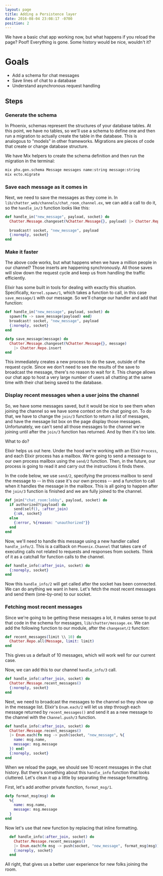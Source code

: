 ```yaml
---
layout: page
title: Adding a Persistence layer
date: 2016-08-04 23:08:17 -0700
position: 2
---
```


We have a basic chat app working now, but what happens if you reload the page? Poof! Everything is gone. Some history would be nice, wouldn't it?

# Goals

* Add a schema for chat messages
* Save lines of chat to a database
* Understand asynchronous request handling


## Steps

### Generate the schema

In Phoenix, schemas represent the structures of your database tables. At this point, we have no tables, so we'll use a schema to define one and then run a migration to actually create the table in the database. This is analogous to "models" in other frameworks. Migrations are pieces of code that create or change database structure. 

We have Mix helpers to create the schema definition and then run the migration in the terminal:

```bash
mix phx.gen.schema Message messages name:string message:string
mix ecto.migrate
```

### Save each message as it comes in

Next, we need to save the messages as they come in. In `lib/chatter_web/channels/chat_room_channel.ex`, we can add a call to do it, so the `handle_in/3` function looks like this:

```elixir
def handle_in("new_message", payload, socket) do
  Chatter.Message.changeset(%Chatter.Message{}, payload) |> Chatter.Repo.insert
  
  broadcast! socket, "new_message", payload
  {:noreply, socket}
end
```

### Make it faster

The above code works, but what happens when we have a million people in our channel? Those inserts are happening synchronously. All those saves will slow down the request cycle and keep us from handling the traffic efficiently.

Elixir has some built in tools for dealing with exactly this situation. Specifically, `Kernel.spawn/1`, which takes a function to call, in this case `save_message/1` with our message. So we'll change our handler and add that function:

```elixir
def handle_in("new_message", payload, socket) do
  spawn(fn -> save_message(payload) end)
  broadcast! socket, "new_message", payload
  {:noreply, socket}
end

defp save_message(message) do
  Chatter.Message.changeset(%Chatter.Message{}, message)
    |> Chatter.Repo.insert
end
```

This immediately creates a new process to do the save, outside of the request cycle. Since we don't need to see the results of the save to broadcast the message, there's no reason to wait for it. This change allows our chat app to host a very large number of users all chatting at the same time with their chat being saved to the database.

### Display recent messages when a user joins the channel

So, we have some messages saved, but it would be nice to see them when joining the channel so we have some context on the chat going on. To do that, we have to change the `join/3` function to return a list of messages, and have the message list box on the page display those messages. Unfortunately, we can't send all those messages to the channel we're joining until after the `join/3` function has returned. And by then it's too late.

What to do?

Elixir helps us out here. Under the hood we're working with an Elixir `Process`, and each Elixir process has a mailbox. We're going to send a message to our own process mailbox using the `send/2` function. Then, in the future, our process is going to read it and carry out the instructions it finds there.

In the code below, we use `send/2`, specifying the process mailbox to send the message to -- in this case it's our own process -- and a function to call when it handles the message in the mailbox. This is all going to happen after the `join/3` function is finished and we are fully joined to the channel.

```elixir
def join("chat_room:lobby", payload, socket) do
  if authorized?(payload) do
    send(self(), :after_join)
    {:ok, socket}
  else
    {:error, %{reason: "unauthorized"}}
  end
end
```

Now, we'll need to handle this message using a new handler called `handle_info/2`. This is a callback on `Phoenix.Channel` that takes care of executing calls not related to requests and responses from sockets. Think of it as a catchall for function calls to the channel.

```elixir
def handle_info(:after_join, socket) do
  {:noreply, socket}
end
```

Now this `handle_info/2` will get called after the socket has been connected. We can do anything we want in here. Let's fetch the most recent messages and send them (one-by-one) to our socket.

### Fetching most recent messages

Since we're going to be getting these messages a lot, it makes sense to put that code in the schema for messages, `lib/chatter/message.ex`. We can add the following function to our module, after the `changeset/2` function:

```elixir
def recent_messages(limit \\ 10) do
  Chatter.Repo.all(Message, limit: limit)
end
```

This gives us a default of 10 messages, which will work well for our current case.

Now, we can add this to our channel  `handle_info/3` call.

```elixir
def handle_info(:after_join, socket) do
  Chatter.Message.recent_messages()
  {:noreply, socket}
end
```

Next, we need to broadcast the messages to the channel so they show up in the message list. Elixir's `Enum.each/2` will let us step through each message returned by `recent_messages()` and send it as a new message to the channel with the `Channel.push/3` function.

```elixir
def handle_info(:after_join, socket) do
  Chatter.Message.recent_messages()
  |> Enum.each(fn msg -> push(socket, "new_message", %{
    name: msg.name,
    message: msg.message
  }) end)
  {:noreply, socket}
end
```

When we reload the page, we should see 10 recent messages in the chat history.
But there's something about this `handle_info` function that looks cluttered. Let's clean it up a little by separating the message formatting.

First, let's add another private function, `format_msg/1`.

```elixir
defp format_msg(msg) do
  %{
    name: msg.name,
    message: msg.message
  }
end
```

Now let's use that new function by replacing that inline formatting.

```elixir
  def handle_info(:after_join, socket) do
    Chatter.Message.recent_messages()
    |> Enum.each(fn msg -> push(socket, "new_message", format_msg(msg)) end)
    {:noreply, socket}
  end
```

All right, that gives us a better user experience for new folks joining the room.